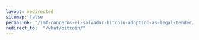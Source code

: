 ```yaml
---
layout: redirected
sitemap: false
permalink: "/imf-concerns-el-salvador-bitcoin-adoption-as-legal-tender/"
redirect_to:  "/what/bitcoin/"
---
```

